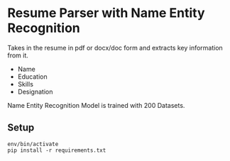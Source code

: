 # Resume Parser with Name Entity Recognition
Takes in the resume in pdf or docx/doc form and extracts key information from it.
- Name
- Education
- Skills
- Designation

Name Entity Recognition Model is trained with 200 Datasets.

## Setup
```
env/bin/activate
pip install -r requirements.txt
```